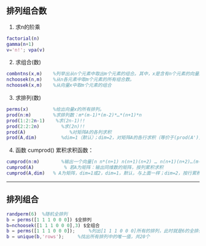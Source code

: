 

## 排列组合数

1. 求n的阶乘
```matlab
factorial(n)
gamma(n+1)
v='n!'; vpa(v)
```
2. 求组合(数)
```matlab
combntns(x,m)    %列举出从n个元素中取出m个元素的组合。其中，x是含有n个元素的向量。
nchoosek(n,m)    %从n各元素中取m个元素的所有组合数。
nchoosek(x,m)    %从向量x中取m个元素的组合
```
3. 求排列(数)
```matlab
perms(x)         %给出向量x的所有排列。
prod(n:m)        %求排列数：m*(m-1)*(m-2)*…*(n+1)*n
prod(1:2:2n-1)    %求(2n-1)!!
prod(2:2:2n)        %求(2n)!!
prod(A)                %对矩阵A的各列求积
prod(A,dim)         %dim=1（默认）；dim=2，对矩阵A的各行求积（等价于(prod(A'))'）
```
4. 函数 cumprod() 累积求积函数：
```matlab
cumprod(n:m)        %输出一个向量[n n*(n+1) n(n+1)(n+2) … n(n+1)(n+2)…(m-1)m]
cumprod(A)           % 若A为矩阵：输出同维数的矩阵，按列累积求积
cumprod(A,dim)   % A为矩阵，dim=1或2，dim=1，默认，与上面一样；dim=2，按行累积求积。
```
-----------

## 排列组合
```matlab
randperm(6)  %随机全排列
b = perms([1 1 1 0 0 0]) $全排列
b=nchoosek([1 1 1 0 0 0],3) $全组合
b = perms([1 1 1 0 0 0]);     %列出[1 1 1 0 0 0]所有的排列，此时就是6的全排列等于720
b = unique(b,'rows');     %找出所有排列中的唯一值，共20个
```

